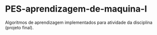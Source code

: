 # PES-aprendizagem-de-maquina-I
Algoritmos de aprendizagem implementados para atividade da disciplina (projeto final).
